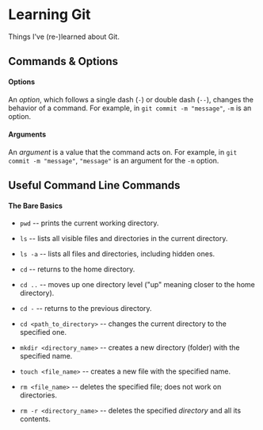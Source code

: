 # Learning Git

Things I've (re-)learned about Git.

## Commands & Options

#### Options
An _option_, which follows a single dash (`-`) or double dash (`--`), changes the behavior of a command. For example, in `git commit -m "message"`, `-m` is an option.

#### Arguments
An _argument_ is a value that the command acts on. For example, in `git commit -m "message"`, `"message"` is an argument for the `-m` option.
 
## Useful Command Line Commands

#### The Bare Basics
- `pwd` -- prints the current working directory.
- `ls` -- lists all visible files and directories in the current directory.
- `ls -a` -- lists all files and directories, including hidden ones.

- `cd` -- returns to the home directory.
- `cd ..` -- moves up one directory level ("up" meaning closer to the home directory).
- `cd -` -- returns to the previous directory.
- `cd <path_to_directory>` -- changes the current directory to the specified one. 

- `mkdir <directory_name>` -- creates a new directory (folder) with the specified name.
- `touch <file_name>` -- creates a new file with the specified name.
- `rm <file_name>` -- deletes the specified file; does not work on directories.
- `rm -r <directory_name>` -- deletes the specified _directory_ and all its contents.